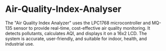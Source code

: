 # Air-Quality-Index-Analyser
The "Air Quality Index Analyzer" uses the LPC1768 microcontroller and MQ-135 sensor to provide real-time, cost-effective air quality monitoring. It detects pollutants, calculates AQI, and displays it on a 16x2 LCD. The system is accurate, user-friendly, and suitable for indoor, health, and industrial use.
